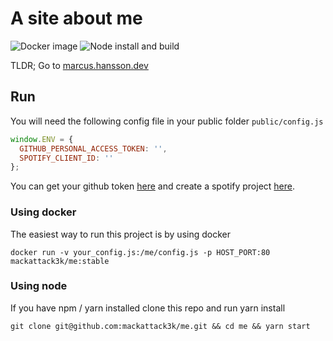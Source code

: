 # A site about me
![Docker image](https://github.com/mackattack3k/me/workflows/Dockerhub/badge.svg)
![Node install and build](https://github.com/mackattack3k/me/workflows/Node%20install,%20build,%20test/badge.svg)



TLDR; Go to [marcus.hansson.dev](https://marcus.hansson.dev)

## Run
You will need the following config file in your public folder `public/config.js`
```javascript
window.ENV = {
  GITHUB_PERSONAL_ACCESS_TOKEN: '',
  SPOTIFY_CLIENT_ID: ''
};
```
You can get your github token [here](https://help.github.com/en/articles/creating-a-personal-access-token-for-the-command-line)
 and create a spotify project [here](https://developer.spotify.com/dashboard/).

### Using docker
The easiest way to run this project is by using docker
```shell script
docker run -v your_config.js:/me/config.js -p HOST_PORT:80 mackattack3k/me:stable
```

### Using node
If you have npm / yarn installed clone this repo and run yarn install
```
git clone git@github.com:mackattack3k/me.git && cd me && yarn start
```
